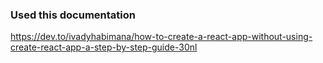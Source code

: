 ### Used this documentation
https://dev.to/ivadyhabimana/how-to-create-a-react-app-without-using-create-react-app-a-step-by-step-guide-30nl